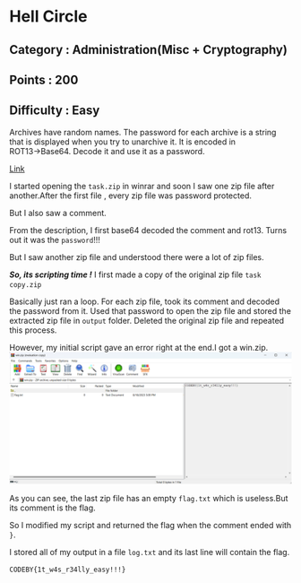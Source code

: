 # Hell Circle
## Category : Administration(Misc + Cryptography)
## Points : 200
## Difficulty : Easy
Archives have random names. The password for each archive is a string that is displayed when you try to unarchive it. It is encoded in ROT13→Base64. Decode it and use it as a password.

[Link](https://codeby.games/game_api/files/download?folder=parts_4ed82185-29dc-4508-a863-eb1d81da9fb3_data&name=task&type=zip)

I started opening the `task.zip` in winrar and soon I saw one zip file after another.After the first file , every zip file was password protected.

But I also saw a comment.

From the description, I first base64 decoded the comment and rot13. Turns out it was the `password`!!!

But I saw another zip file and understood there were a lot of zip files.

*__So, its scripting time !__*
I first made a copy of the original zip file `task copy.zip`

Basically just ran a loop.
For each zip file, took its comment and decoded the password from it.
Used that password to open the zip file and stored the extracted zip file in `output` folder.
Deleted the original zip file and repeated this process.

However, my initial script gave an error right at the end.I got a win.zip.
![img](/Websites/CODEBY/Administration/Hell%20Circle/win.png)

As you can see, the last zip file has an empty `flag.txt` which is useless.But its comment is the flag.

So I modified my script and returned the flag when the comment ended with `}`.

I stored all of my output in a file `log.txt` and its last line will contain the flag.

```
CODEBY{1t_w4s_r34lly_easy!!!}
```
